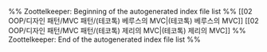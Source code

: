 %% Zoottelkeeper: Beginning of the autogenerated index file list  %%
 [[02 OOP/디자인 패턴/MVC 패턴/(테코톡) 베루스의 MVC|(테코톡) 베루스의 MVC]]
 [[02 OOP/디자인 패턴/MVC 패턴/(테코톡) 제리의 MVC|(테코톡) 제리의 MVC]]
%% Zoottelkeeper: End of the autogenerated index file list  %%
